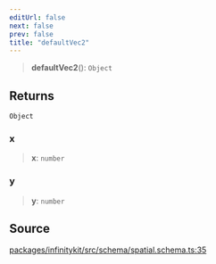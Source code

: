 ```yaml
---
editUrl: false
next: false
prev: false
title: "defaultVec2"
---
```


> **defaultVec2**(): `Object`

## Returns

`Object`

### x

> **x**: `number`

### y

> **y**: `number`

## Source

[packages/infinitykit/src/schema/spatial.schema.ts:35](https://github.com/nodenogg-in/alpha-p2p/blob/aa60360/packages/infinitykit/src/schema/spatial.schema.ts#L35)
